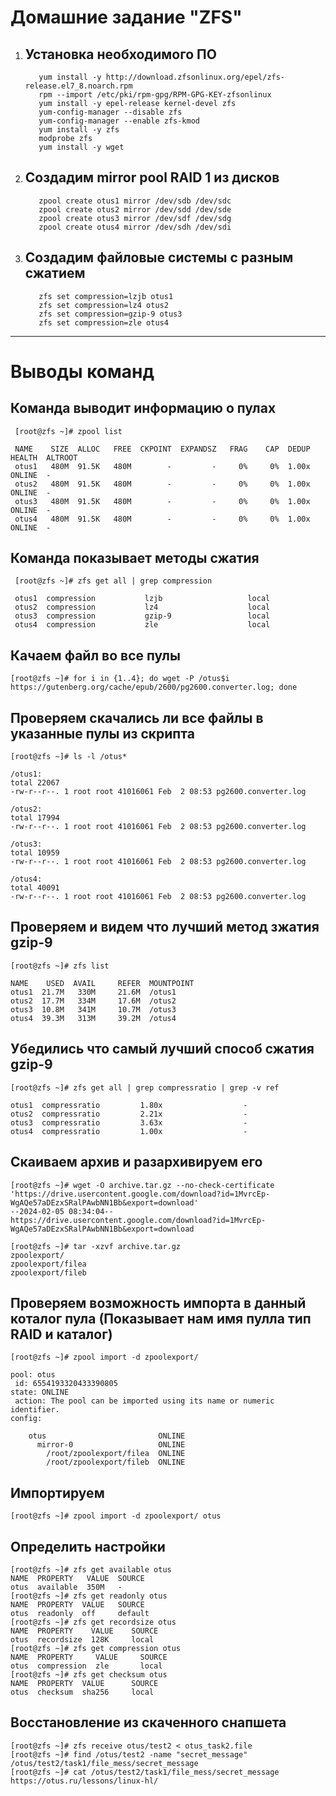 # Домашние задание "ZFS"
1. ## Установка необходимого ПО
          yum install -y http://download.zfsonlinux.org/epel/zfs-release.el7_8.noarch.rpm
          rpm --import /etc/pki/rpm-gpg/RPM-GPG-KEY-zfsonlinux
          yum install -y epel-release kernel-devel zfs
          yum-config-manager --disable zfs
          yum-config-manager --enable zfs-kmod
          yum install -y zfs
          modprobe zfs
          yum install -y wget

2. ## Создадим mirror pool RAID 1 из дисков
          zpool create otus1 mirror /dev/sdb /dev/sdc
          zpool create otus2 mirror /dev/sdd /dev/sde
          zpool create otus3 mirror /dev/sdf /dev/sdg
          zpool create otus4 mirror /dev/sdh /dev/sdi

3. ## Создадим файловые системы с разным сжатием
          zfs set compression=lzjb otus1
          zfs set compression=lz4 otus2
          zfs set compression=gzip-9 otus3
          zfs set compression=zle otus4

----------------------------------------------------------------------------------------------------------------------------------------------------------------------------------------------------------
# Выводы команд 

## Команда выводит информацию о пулах
     [root@zfs ~]# zpool list

     NAME    SIZE  ALLOC   FREE  CKPOINT  EXPANDSZ   FRAG    CAP  DEDUP    HEALTH  ALTROOT
     otus1   480M  91.5K   480M        -         -     0%     0%  1.00x    ONLINE  -
     otus2   480M  91.5K   480M        -         -     0%     0%  1.00x    ONLINE  -
     otus3   480M  91.5K   480M        -         -     0%     0%  1.00x    ONLINE  -
     otus4   480M  91.5K   480M        -         -     0%     0%  1.00x    ONLINE  -
## Команда показывает методы сжатия
     [root@zfs ~]# zfs get all | grep compression

     otus1  compression           lzjb                   local
     otus2  compression           lz4                    local
     otus3  compression           gzip-9                 local
     otus4  compression           zle                    local

## Качаем файл во все пулы
    [root@zfs ~]# for i in {1..4}; do wget -P /otus$i https://gutenberg.org/cache/epub/2600/pg2600.converter.log; done

## Проверяем скачались ли все файлы в указанные пулы из скрипта
    [root@zfs ~]# ls -l /otus*

    /otus1:
    total 22067
    -rw-r--r--. 1 root root 41016061 Feb  2 08:53 pg2600.converter.log

    /otus2:
    total 17994
    -rw-r--r--. 1 root root 41016061 Feb  2 08:53 pg2600.converter.log

    /otus3:
    total 10959
    -rw-r--r--. 1 root root 41016061 Feb  2 08:53 pg2600.converter.log

    /otus4:
    total 40091
    -rw-r--r--. 1 root root 41016061 Feb  2 08:53 pg2600.converter.log
## Проверяем и видем что лучший метод зжатия gzip-9
    [root@zfs ~]# zfs list
 
    NAME    USED  AVAIL     REFER  MOUNTPOINT
    otus1  21.7M   330M     21.6M  /otus1
    otus2  17.7M   334M     17.6M  /otus2
    otus3  10.8M   341M     10.7M  /otus3
    otus4  39.3M   313M     39.2M  /otus4
## Убедились что самый лучший способ сжатия gzip-9
    [root@zfs ~]# zfs get all | grep compressratio | grep -v ref

    otus1  compressratio         1.80x                  -
    otus2  compressratio         2.21x                  -
    otus3  compressratio         3.63x                  -
    otus4  compressratio         1.00x                  -
## Скаиваем архив и разархивируем его 
    [root@zfs ~]# wget -O archive.tar.gz --no-check-certificate 'https://drive.usercontent.google.com/download?id=1MvrcEp-WgAQe57aDEzxSRalPAwbNN1Bb&export=download'
    --2024-02-05 08:34:04--  https://drive.usercontent.google.com/download?id=1MvrcEp-WgAQe57aDEzxSRalPAwbNN1Bb&export=download

    [root@zfs ~]# tar -xzvf archive.tar.gz 
    zpoolexport/
    zpoolexport/filea
    zpoolexport/fileb
## Проверяем возможность импорта в данный коталог пула (Показывает нам имя пулла тип RAID и каталог)
    [root@zfs ~]# zpool import -d zpoolexport/

    pool: otus
     id: 6554193320433390805
    state: ONLINE
     action: The pool can be imported using its name or numeric identifier.
    config:

        otus                         ONLINE
          mirror-0                   ONLINE
            /root/zpoolexport/filea  ONLINE
            /root/zpoolexport/fileb  ONLINE

## Импортируем 
    [root@zfs ~]# zpool import -d zpoolexport/ otus

## Определить настройки 

    [root@zfs ~]# zfs get available otus   
    NAME  PROPERTY   VALUE  SOURCE
    otus  available  350M   -
    [root@zfs ~]# zfs get readonly otus
    NAME  PROPERTY  VALUE   SOURCE
    otus  readonly  off     default
    [root@zfs ~]# zfs get recordsize otus
    NAME  PROPERTY    VALUE    SOURCE
    otus  recordsize  128K     local
    [root@zfs ~]# zfs get compression otus
    NAME  PROPERTY     VALUE     SOURCE
    otus  compression  zle       local
    [root@zfs ~]# zfs get checksum otus
    NAME  PROPERTY  VALUE      SOURCE
    otus  checksum  sha256     local

## Восстановление из скаченного снапшета 
    [root@zfs ~]# zfs receive otus/test2 < otus_task2.file
    [root@zfs ~]# find /otus/test2 -name "secret_message"
    /otus/test2/task1/file_mess/secret_message
    [root@zfs ~]# cat /otus/test2/task1/file_mess/secret_message
    https://otus.ru/lessons/linux-hl/






  
